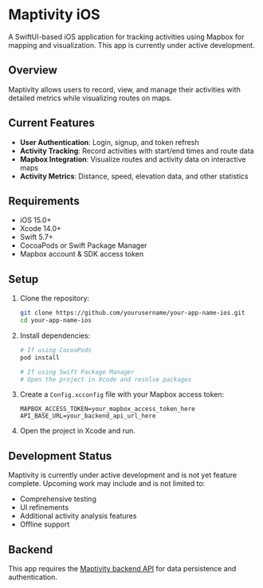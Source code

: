 # Maptivity iOS

A SwiftUI-based iOS application for tracking activities using Mapbox for mapping and visualization. This app is currently under active development.

## Overview

Maptivity allows users to record, view, and manage their activities with detailed metrics while visualizing routes on maps.

## Current Features

- **User Authentication**: Login, signup, and token refresh
- **Activity Tracking**: Record activities with start/end times and route data
- **Mapbox Integration**: Visualize routes and activity data on interactive maps
- **Activity Metrics**: Distance, speed, elevation data, and other statistics

## Requirements

- iOS 15.0+
- Xcode 14.0+
- Swift 5.7+
- CocoaPods or Swift Package Manager
- Mapbox account & SDK access token

## Setup

1. Clone the repository:
   ```bash
   git clone https://github.com/yourusername/your-app-name-ios.git
   cd your-app-name-ios
   ```

2. Install dependencies:
   ```bash
   # If using CocoaPods
   pod install
   
   # If using Swift Package Manager
   # Open the project in Xcode and resolve packages
   ```

3. Create a `Config.xcconfig` file with your Mapbox access token:
   ```
   MAPBOX_ACCESS_TOKEN=your_mapbox_access_token_here
   API_BASE_URL=your_backend_api_url_here
   ```

4. Open the project in Xcode and run.

## Development Status

Maptivity is currently under active development and is not yet feature complete. Upcoming work may include and is not limited to:

- Comprehensive testing
- UI refinements
- Additional activity analysis features
- Offline support

## Backend

This app requires the [Maptivity backend API](https://github.com/ericbatiste/maptivity_be) for data persistence and authentication.
